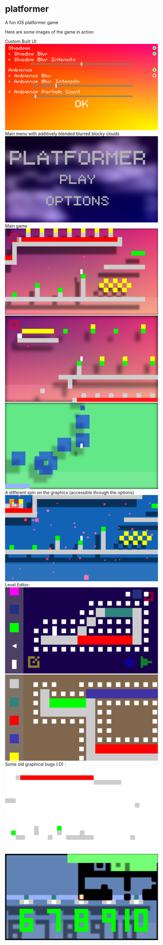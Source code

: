 # platformer
A fun iOS platformer game

Here are some images of the game in action

Custom Built UI:
![alt text](https://github.com/phiradox/platformer/blob/master/IMG_1702.PNG?raw=true)
Main menu with additively blended blurred blocky clouds
![alt text](https://github.com/phiradox/platformer/blob/master/IMG_1719.PNG?raw=true)
Main game
![alt text](https://github.com/phiradox/platformer/blob/master/IMG_1724.PNG?raw=true)
![alt text](https://github.com/phiradox/platformer/blob/master/IMG_1725.PNG?raw=true)
![alt text](https://github.com/phiradox/platformer/blob/master/IMG_1647.PNG?raw=true)
A different spin on the graphics (accessible through the options)
![alt text](https://github.com/phiradox/platformer/blob/master/IMG_1712.PNG?raw=true)
Level Editor:
![alt text](https://github.com/phiradox/platformer/blob/master/IMG_1775.PNG?raw=true)
![alt text](https://github.com/phiradox/platformer/blob/master/IMG_1654.PNG?raw=true)
Some old graphical bugs (:D) :
![alt text](https://github.com/phiradox/platformer/blob/master/IMG_1629.PNG?raw=true)
![alt text](https://github.com/phiradox/platformer/blob/master/IMG_1635.PNG?raw=true)
